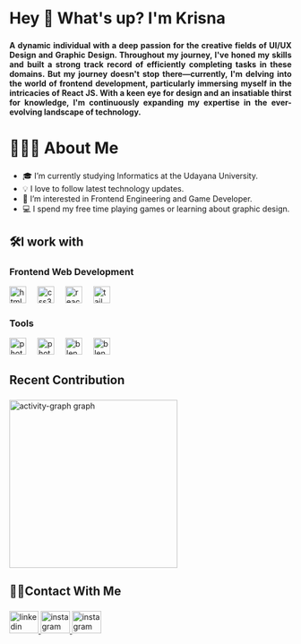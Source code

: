 <h1 align="left">Hey 👋 What's up? I'm Krisna</h1>

###

<h4 align="justify">
  A dynamic individual with a deep passion for the creative fields of UI/UX Design and Graphic Design. Throughout my journey, I've honed my skills and built a strong track record of efficiently completing tasks in these domains. But my journey doesn't stop there—currently, I'm delving into the world of frontend development, particularly immersing myself in the intricacies of React JS. With a keen eye for design and an insatiable thirst for knowledge, I'm continuously expanding my expertise in the ever-evolving landscape of technology.
</h4>

###

<h1>👨🏻‍💻 About Me</h1>

### 

- 🎓 I’m currently studying Informatics at the Udayana University.
- 💡 I love to follow latest technology updates.
- 👀 I’m interested in Frontend Engineering and Game Developer.
- 💻 I spend my free time playing games or learning about graphic design.

### 

<h2 align="left">🛠I work with</h2>

###

<div align="left">
  <h3>Frontend Web Development</h3>
  <img src="https://cdn.jsdelivr.net/gh/devicons/devicon/icons/html5/html5-original.svg" height="30" alt="html5 logo"  />
  <img width="12" />
  <img src="https://cdn.jsdelivr.net/gh/devicons/devicon/icons/css3/css3-original.svg" height="30" alt="css3 logo"  />
  <img width="12" />
  <img src="https://cdn.jsdelivr.net/gh/devicons/devicon/icons/react/react-original.svg" height="30" alt="react logo"  />
  <img width="12" />
  <img src="https://cdn.jsdelivr.net/gh/devicons/devicon/icons/tailwindcss/tailwindcss-original-wordmark.svg" height="30" alt="tailwindcss logo"  />
  <img width="12" />
  <h3>Tools</h3>
  <img src="https://cdn.jsdelivr.net/gh/devicons/devicon/icons/figma/figma-original.svg" height="30" alt="photoshop logo"  />
  <img width="12" />
  <img src="https://cdn.jsdelivr.net/gh/devicons/devicon/icons/photoshop/photoshop-original.svg" height="30" alt="photoshop logo"  />
  <img width="12" />
  <img src="https://cdn.jsdelivr.net/gh/devicons/devicon/icons/blender/blender-original.svg" height="30" alt="blender logo"  />
  <img width="12" />
  <img src="https://cdn.jsdelivr.net/gh/devicons/devicon/icons/postman/postman-original.svg" height="30" alt="blender logo"  />
  <img width="12" />
</div>

###

<h2 align="left">Recent Contribution</h2>

###

<div align="left">
  <img src="https://github-readme-activity-graph.vercel.app/graph?username=krisnawandhana&radius=16&theme=github-dark&area=true&order=5&hide_border=true&hide_title=true" height="300" alt="activity-graph graph"  />
</div>

###

<h2 align="left">🤝🏻Contact With Me</h2>

###

<div align="left">
  <a href="https://www.linkedin.com/in/krisna-wandhana" target="_blank">
    <img src="https://raw.githubusercontent.com/maurodesouza/profile-readme-generator/master/src/assets/icons/social/linkedin/default.svg" width="52" height="40" alt="linkedin logo"  />
  </a>
  <a href="https://www.instagram.com/krisna.wandhana/" target="_blank">
    <img src="https://raw.githubusercontent.com/maurodesouza/profile-readme-generator/master/src/assets/icons/social/instagram/default.svg" width="52" height="40" alt="instagram logo"  />
  </a>
  <a href="mailto:krisnawa9d23@gmail.com" target="_blank">
    <img src="https://raw.githubusercontent.com/maurodesouza/profile-readme-generator/master/src/assets/icons/social/gmail/default.svg" width="52" height="40" alt="instagram logo"  />
  </a>
</div>

###

